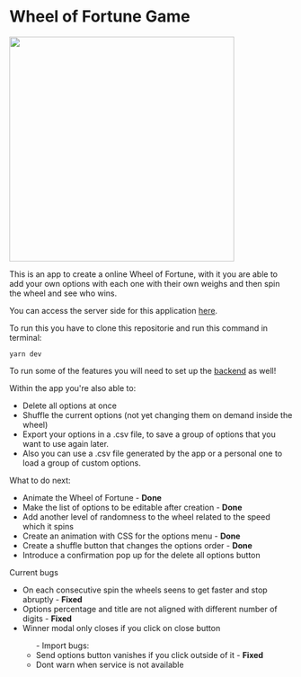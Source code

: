 <h1>Wheel of Fortune Game</h1>

<img src="https://user-images.githubusercontent.com/38626385/236293889-3fa1cf48-b0a5-4f04-8dba-c24540c84554.gif" width=400>

This is an app to create a online Wheel of Fortune, with it you are able to add your own options with each one with their own weighs and then spin the wheel and see who wins.

You can access the server side for this application <a href="https://github.com/matheus-alexandria/wheel_of_fortune_server">here</a>.

To run this you have to clone this repositorie and run this command in terminal:
```
yarn dev
```

To run some of the features you will need to set up the <a href='https://github.com/matheus-alexandria/wheel_of_fortune_server'>backend</a> as well!

Within the app you're also able to:
<ul>
  <li>Delete all options at once</li>
  <li>Shuffle the current options (not yet changing them on demand inside the wheel)</li>
  <li>Export your options in a .csv file, to save a group of options that you want to use again later.</li>
  <li>Also you can use a .csv file generated by the app or a personal one to load a group of custom options.</li>
</ul>

<span>What to do next:</span>
<ul>
  <li>Animate the Wheel of Fortune - <b>Done</b></li>
  <li>Make the list of options to be editable after creation - <b>Done</b></li>
  <li>Add another level of randomness to the wheel related to the speed which it spins</li>
  <li>Create an animation with CSS for the options menu - <b>Done</b></li>
  <li>Create a shuffle button that changes the options order - <b>Done</b></li>
  <li>Introduce a confirmation pop up for the delete all options button</li>
</ul>

<span>Current bugs</span>
<ul>
  <li>On each consecutive spin the wheels seens to get faster and stop abruptly - <b>Fixed</b></li>
  <li>Options percentage and title are not aligned with different number of digits - <b>Fixed</b></li>
  <li>Winner modal only closes if you click on close button</li>
  <ul>- Import bugs:
    <li>Send options button vanishes if you click outside of it - <b>Fixed</b></li>
    <li>Dont warn when service is not available</li>
  </ul>
</ul>
